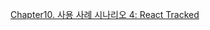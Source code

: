 [Chapter10. 사용 사례 시나리오 4: React Tracked](https://creative-brace-94b.notion.site/10-4-React-Tracked-142379a44b4d8085bcd4ec7fefa04399)